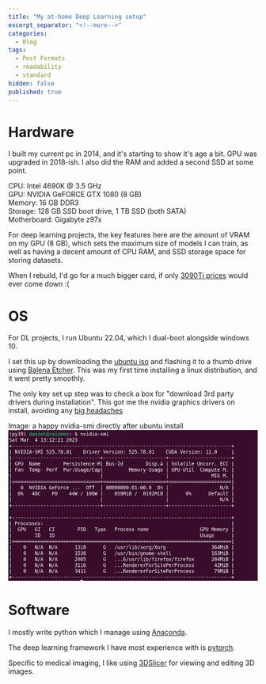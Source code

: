 ```yaml
---
title: "My at-home Deep Learning setup"
excerpt_separator: "<!--more-->"
categories:
  - Blog
tags:
  - Post Formats
  - readability
  - standard
hidden: false
published: true
---
```


# Hardware

I built my current pc in 2014, and it's starting to show it's age a bit. GPU was upgraded in 2018-ish. I also did the RAM and added a second SSD at some point.

CPU: Intel 4690K @ 3.5 GHz  
GPU: NVIDIA GeFORCE GTX 1080 (8 GB)  
Memory: 16 GB DDR3  
Storage: 128 GB SSD boot drive, 1 TB SSD (both SATA)  
Motherboard: Gigabyte z97x  

For deep learning projects, the key features here are the amount of VRAM on my GPU (8 GB), which sets the maximum size of models I can train, as well as having a decent amount of CPU RAM, and SSD storage space for storing datasets.

When I rebuild, I'd go for a much bigger card, if only [3090Ti prices](https://pcpartpicker.com/products/video-card/#c=520) would ever come down :(

# OS

For DL projects, I run Ubuntu 22.04, which I dual-boot alongside windows 10. 

I set this up by downloading the [ubuntu iso](https://releases.ubuntu.com/jammy/) and flashing it to a thumb drive using [Balena Etcher](https://www.balena.io/etcher). This was my first time installing a linux distribution, and it went pretty smoothly. 

The only key set up step was to check a box for "download 3rd party drivers during installation". This got me the nvidia graphics drivers on install, avoiding any [big headaches](https://askubuntu.com/questions/1129516/black-screen-at-boot-after-nvidia-driver-installation-on-ubuntu-18-04-2-lts)

Image: a happy nvidia-smi directly after ubuntu install
![Image: a happy nvidia-smi directly after ubuntu install](/assets/images/nvidia-smi.png)

# Software

I mostly write python which I manage using [Anaconda](https://www.anaconda.com/products/distribution).

The deep learning framework I have most experience with is [pytorch](https://pytorch.org/).

Specific to medical imaging, I like using [3DSlicer](https://www.slicer.org/) for viewing and editing 3D images.